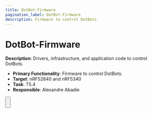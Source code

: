 ```yaml
---
title: DotBot-Firmware
pagination_label: DotBot-Firmware
description: Firmware to control DotBots
---
```


# DotBot-Firmware

**Description**: Drivers, infrastructure, and application code to control DotBots.

* **Primary Functionality**: Firmware to control DotBots.
* **Target**: nRF52840 and nRF5340
* **Task**: T5.4
* **Responsible**: Alexandre Abadie

<Button label="🔗 openswarm-eu/DotBot-firmware" link="https://github.com/openswarm-eu/DotBot-firmware" block /><br />
